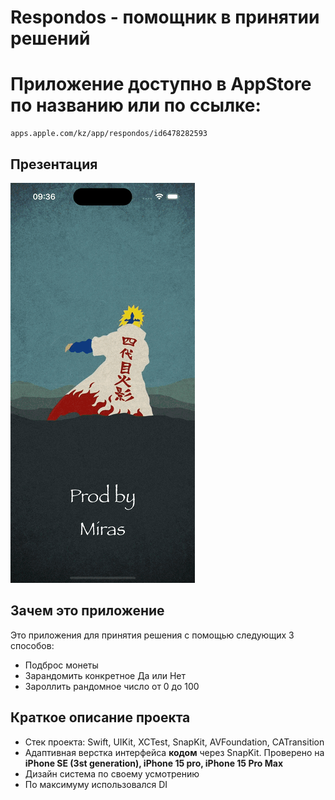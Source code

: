 # Respondos - помощник в принятии решений
# Приложение доступно в AppStore по названию или по ссылке:
    apps.apple.com/kz/app/respondos/id6478282593

## Презентация

![Video](https://github.com/obscure1321/Respondos/blob/development/Presentation/ScreenCast.gif)

## Зачем это приложение
Это приложения для принятия решения с помощью следующих 3 способов:
- Подброс монеты
- Зарандомить конкретное Да или Нет
- Зароллить рандомное число от 0 до 100   


## Краткое описание проекта
- Стек проекта:
    Swift, UIKit, XCTest, SnapKit, AVFoundation, CATransition
- Адаптивная верстка интерфейса **кодом** через SnapKit. Проверено на **iPhone SE (3st generation), iPhone 15 pro, iPhone 15 Pro Max**
- Дизайн система по своему усмотрению
- По максимуму использовался DI

